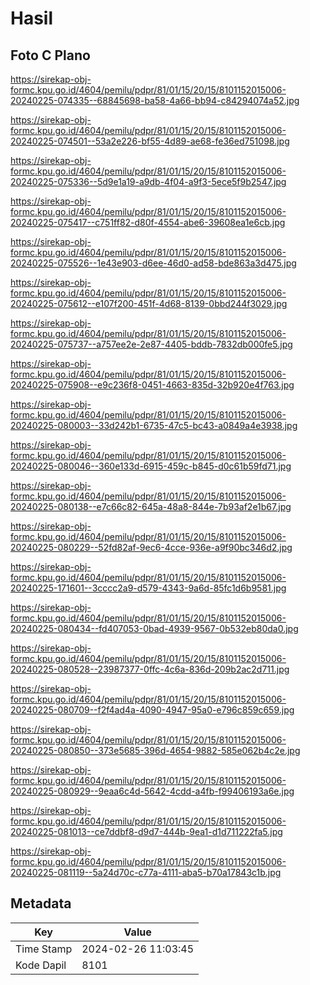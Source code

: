 # Hasil

## Foto C Plano

https://sirekap-obj-formc.kpu.go.id/4604/pemilu/pdpr/81/01/15/20/15/8101152015006-20240225-074335--68845698-ba58-4a66-bb94-c84294074a52.jpg

https://sirekap-obj-formc.kpu.go.id/4604/pemilu/pdpr/81/01/15/20/15/8101152015006-20240225-074501--53a2e226-bf55-4d89-ae68-fe36ed751098.jpg

https://sirekap-obj-formc.kpu.go.id/4604/pemilu/pdpr/81/01/15/20/15/8101152015006-20240225-075336--5d9e1a19-a9db-4f04-a9f3-5ece5f9b2547.jpg

https://sirekap-obj-formc.kpu.go.id/4604/pemilu/pdpr/81/01/15/20/15/8101152015006-20240225-075417--c751ff82-d80f-4554-abe6-39608ea1e6cb.jpg

https://sirekap-obj-formc.kpu.go.id/4604/pemilu/pdpr/81/01/15/20/15/8101152015006-20240225-075526--1e43e903-d6ee-46d0-ad58-bde863a3d475.jpg

https://sirekap-obj-formc.kpu.go.id/4604/pemilu/pdpr/81/01/15/20/15/8101152015006-20240225-075612--e107f200-451f-4d68-8139-0bbd244f3029.jpg

https://sirekap-obj-formc.kpu.go.id/4604/pemilu/pdpr/81/01/15/20/15/8101152015006-20240225-075737--a757ee2e-2e87-4405-bddb-7832db000fe5.jpg

https://sirekap-obj-formc.kpu.go.id/4604/pemilu/pdpr/81/01/15/20/15/8101152015006-20240225-075908--e9c236f8-0451-4663-835d-32b920e4f763.jpg

https://sirekap-obj-formc.kpu.go.id/4604/pemilu/pdpr/81/01/15/20/15/8101152015006-20240225-080003--33d242b1-6735-47c5-bc43-a0849a4e3938.jpg

https://sirekap-obj-formc.kpu.go.id/4604/pemilu/pdpr/81/01/15/20/15/8101152015006-20240225-080046--360e133d-6915-459c-b845-d0c61b59fd71.jpg

https://sirekap-obj-formc.kpu.go.id/4604/pemilu/pdpr/81/01/15/20/15/8101152015006-20240225-080138--e7c66c82-645a-48a8-844e-7b93af2e1b67.jpg

https://sirekap-obj-formc.kpu.go.id/4604/pemilu/pdpr/81/01/15/20/15/8101152015006-20240225-080229--52fd82af-9ec6-4cce-936e-a9f90bc346d2.jpg

https://sirekap-obj-formc.kpu.go.id/4604/pemilu/pdpr/81/01/15/20/15/8101152015006-20240225-171601--3cccc2a9-d579-4343-9a6d-85fc1d6b9581.jpg

https://sirekap-obj-formc.kpu.go.id/4604/pemilu/pdpr/81/01/15/20/15/8101152015006-20240225-080434--fd407053-0bad-4939-9567-0b532eb80da0.jpg

https://sirekap-obj-formc.kpu.go.id/4604/pemilu/pdpr/81/01/15/20/15/8101152015006-20240225-080528--23987377-0ffc-4c6a-836d-209b2ac2d711.jpg

https://sirekap-obj-formc.kpu.go.id/4604/pemilu/pdpr/81/01/15/20/15/8101152015006-20240225-080709--f2f4ad4a-4090-4947-95a0-e796c859c659.jpg

https://sirekap-obj-formc.kpu.go.id/4604/pemilu/pdpr/81/01/15/20/15/8101152015006-20240225-080850--373e5685-396d-4654-9882-585e062b4c2e.jpg

https://sirekap-obj-formc.kpu.go.id/4604/pemilu/pdpr/81/01/15/20/15/8101152015006-20240225-080929--9eaa6c4d-5642-4cdd-a4fb-f99406193a6e.jpg

https://sirekap-obj-formc.kpu.go.id/4604/pemilu/pdpr/81/01/15/20/15/8101152015006-20240225-081013--ce7ddbf8-d9d7-444b-9ea1-d1d711222fa5.jpg

https://sirekap-obj-formc.kpu.go.id/4604/pemilu/pdpr/81/01/15/20/15/8101152015006-20240225-081119--5a24d70c-c77a-4111-aba5-b70a17843c1b.jpg


## Metadata

| Key        | Value               |
| ---------- | ------------------- |
| Time Stamp | 2024-02-26 11:03:45 |
| Kode Dapil | 8101                |



